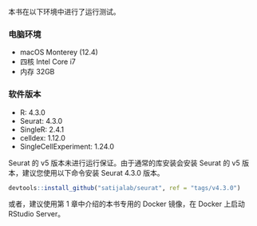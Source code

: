 本书在以下环境中进行了运行测试。

### 电脑环境

- macOS Monterey (12.4)
- 四核 Intel Core i7
- 内存 32GB

### 软件版本

- R: 4.3.0
- Seurat: 4.3.0
- SingleR: 2.4.1
- celldex: 1.12.0
- SingleCellExperiment: 1.24.0

Seurat 的 v5 版本未进行运行保证。由于通常的库安装会安装 Seurat 的 v5 版本，建议您使用以下命令安装 Seurat 4.3.0 版本。

```R
devtools::install_github("satijalab/seurat", ref = "tags/v4.3.0")
```

或者，建议使用第 1 章中介绍的本书专用的 Docker 镜像，在 Docker 上启动 RStudio Server。